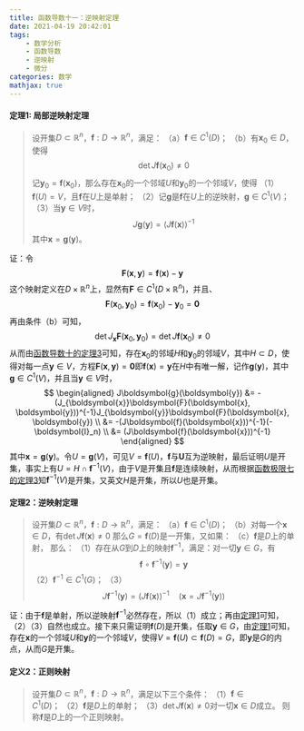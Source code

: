```yaml
---
title: 函数导数十一：逆映射定理
date: 2021-04-19 20:42:01
tags:
    - 数学分析
    - 函数导数
    - 逆映射
    - 微分
categories: 数学
mathjax: true
---
```


#### 定理1: 局部逆映射定理
> 设开集$D \subset \mathbb{R}^n$，$\boldsymbol{f}: D \to \mathbb{R}^n$，满足：
（a）$\boldsymbol{f} \in C^1(D)$；
（b）有$\boldsymbol{x}_0 \in D$，使得
$$
    \det J\boldsymbol{f}(\boldsymbol{x}_0) \ne 0
$$
记$\boldsymbol{y}_0 = \boldsymbol{f}(\boldsymbol{x}_0)$，那么存在$\boldsymbol{x}_0$的一个邻域$U$和$\boldsymbol{y}_0$的一个邻域$V$，使得
（1）$\boldsymbol{f}(U) = V$，且$\boldsymbol{f}$在$U$上是单射；
（2）记$\boldsymbol{g}$是$\boldsymbol{f}$在$U$上的逆映射，$\boldsymbol{g} \in C^1(V)$；
（3）当$\boldsymbol{y} \in V$时，
$$
    J\boldsymbol{g}(\boldsymbol{y}) = (J\boldsymbol{f}(\boldsymbol{x}))^{-1}
$$
其中$\boldsymbol{x} = \boldsymbol{g}(\boldsymbol{y})$。

<!--more-->

证：令
$$
    \boldsymbol{F}(\boldsymbol{x}, \boldsymbol{y}) = \boldsymbol{f}(\boldsymbol{x}) - \boldsymbol{y}
$$
这个映射定义在$D \times \mathbb{R}^n$上，显然有$\boldsymbol{F} \in C^1(D \times \mathbb{R}^n)$，并且、
$$
    \boldsymbol{F}(\boldsymbol{x}_0, \boldsymbol{y}_0) = \boldsymbol{f}(\boldsymbol{x}_0) - \boldsymbol{y}_0 = \boldsymbol{0}
$$
再由条件（b）可知，
$$
    \det J_{\boldsymbol{x}} \boldsymbol{F} (\boldsymbol{x}_0, \boldsymbol{y}_0) = \det J\boldsymbol{f}(\boldsymbol{x}_0) \ne 0
$$
从而由[函数导数十的定理3](https://gamersover.github.io/2021/04/13/函数导数10/#定理3：隐映射定理)可知，存在$\boldsymbol{x}_0$的邻域$H$和$\boldsymbol{y}_0$的邻域$V$，其中$H \subset D$，使得对每一点$\boldsymbol{y} \in V$，方程$\boldsymbol{F}(\boldsymbol{x}, \boldsymbol{y}) = \boldsymbol{0}$即$\boldsymbol{f}(\boldsymbol{x}) = \boldsymbol{y}$在$H$中有唯一解，记作$\boldsymbol{g}(\boldsymbol{y})$，其中$\boldsymbol{g} \in C^1(V)$，并且当$\boldsymbol{y} \in V$时，
$$
    \begin{aligned}
    J\boldsymbol{g}(\boldsymbol{y}) &= -(J_{\boldsymbol{x}}\boldsymbol{F}(\boldsymbol{x}, \boldsymbol{y}))^{-1}J_{\boldsymbol{y}}\boldsymbol{F}(\boldsymbol{x}, \boldsymbol{y}) \\
    &= -(J\boldsymbol{f}(\boldsymbol{x}))^{-1}(-\boldsymbol{I}_n) \\
    &= (J\boldsymbol{f}(\boldsymbol{x}))^{-1}
    \end{aligned}
$$
其中$\boldsymbol{x} = \boldsymbol{g}(\boldsymbol{y})$。令$U = \boldsymbol{g}(V)$，可见$V = \boldsymbol{f}(U)$，$\boldsymbol{f}$与$\boldsymbol{U}$互为逆映射，最后证明$U$是开集，事实上有$U = H \cap \boldsymbol{f}^{-1}(V)$，由于$V$是开集且$\boldsymbol{f}$是连续映射，从而根据[函数极限七的定理3](https://gamersover.github.io/2021/01/21/函数极限7/#定理3)知$\boldsymbol{f}^{-1}(V)$是开集，又英文$H$是开集，所以$U$也是开集。

#### 定理2：逆映射定理
> 设开集$D \subset \mathbb{R}^n$，$\boldsymbol{f}: D \to \mathbb{R}^n$，满足：
（a）$\boldsymbol{f} \in C^1(D)$；
（b）对每一个$\boldsymbol{x} \in D$，有$\det J\boldsymbol{f}(\boldsymbol{x}) \ne 0$
那么$G = \boldsymbol{f}(D)$是一开集，又如果：
（c）$\boldsymbol{f}$是$D$上的单射，
那么：
（1）存在从$G$到$D$上的映射$\boldsymbol{f}^{-1}$，满足：对一切$\boldsymbol{y} \in G$，有
$$
    \boldsymbol{f} \circ \boldsymbol{f}^{-1}(\boldsymbol{y}) = \boldsymbol{y}
$$
（2）$\boldsymbol{f}^{-1} \in C^1(G)$；
（3）
$$
    J\boldsymbol{f}^{-1}(\boldsymbol{y}) = (J\boldsymbol{f}(\boldsymbol{x}))^{-1} \quad (\boldsymbol{x} = J\boldsymbol{f}^{-1}(\boldsymbol{y}))
$$

证：由于$\boldsymbol{f}$是单射，所以逆映射$\boldsymbol{f}^{-1}$必然存在，所以（1）成立；再由[定理1](https://gamersover.github.io/2021/04/19/函数导数11/#定理1-局部逆映射定理)可知，（2）（3）自然也成立。接下来只需证明$\boldsymbol{f}(D)$是开集，任取$\boldsymbol{y} \in G$，由[定理1](https://gamersover.github.io/2021/04/19/函数导数11/#定理1-局部逆映射定理)可知，存在$\boldsymbol{x}$的一个邻域$U$和$\boldsymbol{y}$的一个邻域$V$，使得$V = \boldsymbol{f}(U) \subset \boldsymbol{f}(D) = G$，即$\boldsymbol{y}$是$G$的内点，从而$G$是开集。

#### 定义2：正则映射
> 设开集$D \subset \mathbb{R}^n$，$\boldsymbol{f}: D \to \mathbb{R}^n$，满足以下三个条件：
（1）$\boldsymbol{f} \in C^1(D)$；
（2）$\boldsymbol{f}$是$D$上的单射；
（3）$\det J\boldsymbol{f}(\boldsymbol{x}) \ne 0$对一切$\boldsymbol{x} \in D$成立。
则称$\boldsymbol{f}$是$D$上的一个正则映射。